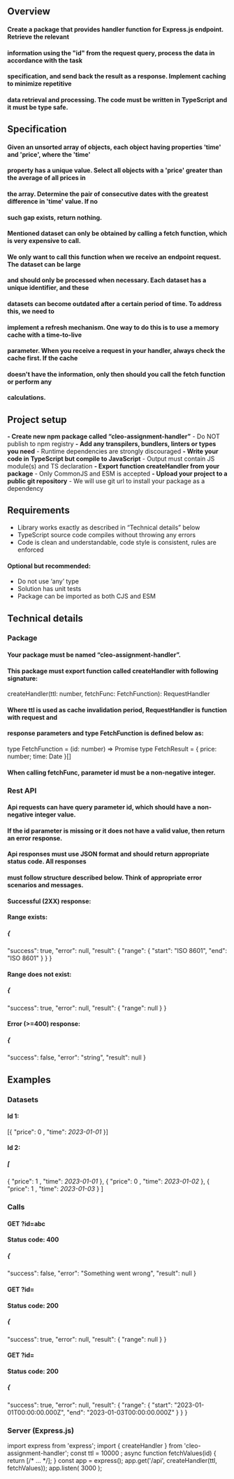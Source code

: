 ## Overview

#### Create a package that provides handler function for Express.js endpoint. Retrieve the relevant

#### information using the "id" from the request query, process the data in accordance with the task

#### specification, and send back the result as a response. Implement caching to minimize repetitive

#### data retrieval and processing. The code must be written in TypeScript and it must be type safe.

## Specification

#### Given an unsorted array of objects, each object having properties 'time' and 'price', where the 'time'

#### property has a unique value. Select all objects with a 'price' greater than the average of all prices in

#### the array. Determine the pair of consecutive dates with the greatest difference in 'time' value. If no

#### such gap exists, return nothing.

#### Mentioned dataset can only be obtained by calling a fetch function, which is very expensive to call.

#### We only want to call this function when we receive an endpoint request. The dataset can be large

#### and should only be processed when necessary. Each dataset has a unique identifier, and these

#### datasets can become outdated after a certain period of time. To address this, we need to

#### implement a refresh mechanism. One way to do this is to use a memory cache with a time-to-live

#### parameter. When you receive a request in your handler, always check the cache first. If the cache

#### doesn't have the information, only then should you call the fetch function or perform any

#### calculations.

## Project setup

**- Create new npm package called “cleo-assignment-handler”**
    - Do NOT publish to npm registry
**- Add any transpilers, bundlers, linters or types you need**
    - Runtime dependencies are strongly discouraged
**- Write your code in TypeScript but compile to JavaScript**
    - Output must contain JS module(s) and TS declaration
**- Export function createHandler from your package**
    - Only CommonJS and ESM is accepted
**- Upload your project to a public git repository**
    - We will use git url to install your package as a dependency

## Requirements

- Library works exactly as described in “Technical details” below
- TypeScript source code compiles without throwing any errors
- Code is clean and understandable, code style is consistent, rules are enforced

#### Optional but recommended:

- Do not use ‘any’ type
- Solution has unit tests
- Package can be imported as both CJS and ESM


## Technical details

### Package

#### Your package must be named “cleo-assignment-handler”.

#### This package must export function called createHandler with following signature:

createHandler(ttl: number, fetchFunc: FetchFunction): RequestHandler

#### Where ttl is used as cache invalidation period, RequestHandler is function with request and

#### response parameters and type FetchFunction is defined below as:

type FetchFunction = (id: number) => Promise<FetchResult>
type FetchResult = { price: number; time: Date }[]

#### When calling fetchFunc, parameter id must be a non-negative integer.

### Rest API

#### Api requests can have query parameter id, which should have a non-negative integer value.

#### If the id parameter is missing or it does not have a valid value, then return an error response.

#### Api responses must use JSON format and should return appropriate status code. All responses

#### must follow structure described below. Think of appropriate error scenarios and messages.

#### Successful (2XX) response:

#### Range exists:

##### {

"success": true,
"error": null,
"result": {
"range": {
"start": "ISO 8601",
"end": "ISO 8601"
}
}
}

#### Range does not exist:

##### {

"success": true,
"error": null,
"result": {
"range": null
}
}

#### Error (>=400) response:

##### {

"success": false,
"error": "string",
"result": null
}


## Examples

### Datasets

#### Id 1:

[{ "price": 0 , "time": _2023-01-01_ }]

#### Id 2:

##### [

{ "price": 1 , "time": _2023-01-01_ },
{ "price": 0 , "time": _2023-01-02_ },
{ "price": 1 , "time": _2023-01-03_ }
]

### Calls

#### GET ?id=abc

#### Status code: 400

##### {

"success": false,
"error": "Something went wrong",
"result": null
}

#### GET ?id=

#### Status code: 200

##### {

"success": true,
"error": null,
"result": {
"range": null
}
}

#### GET ?id=

#### Status code: 200

##### {

"success": true,
"error": null,
"result": {
"range": {
"start": "2023-01-01T00:00:00.000Z",
"end": "2023-01-03T00:00:00.000Z"
}
}
}

### Server (Express.js)

import express from 'express';
import { createHandler } from 'cleo-assignment-handler';
const ttl = 10000 ;
async function fetchValues(id) {
return [/* ... */];
}
const app = express();
app.get('/api', createHandler(ttl, fetchValues));
app.listen( 3000 );



